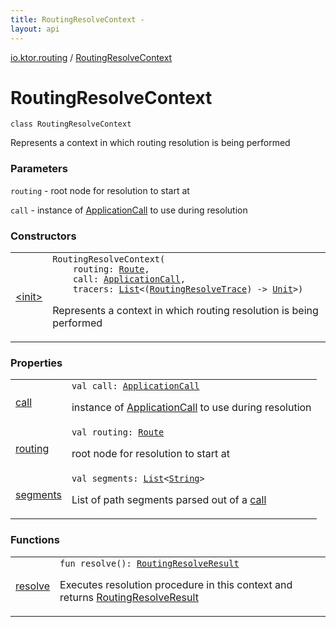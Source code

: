 ```yaml
---
title: RoutingResolveContext - 
layout: api
---
```


<div class='api-docs-breadcrumbs'><a href="../index.html">io.ktor.routing</a> / <a href="./index.html">RoutingResolveContext</a></div>

# RoutingResolveContext

<div class="signature"><code><span class="keyword">class </span><span class="identifier">RoutingResolveContext</span></code></div>

Represents a context in which routing resolution is being performed

### Parameters

<code>routing</code> - root node for resolution to start at

<code>call</code> - instance of <a href="../../io.ktor.application/-application-call/index.html">ApplicationCall</a> to use during resolution

### Constructors

<table class="api-docs-table">
<tbody>
<tr>
<td markdown="1">

<a href="-init-.html">&lt;init&gt;</a>


</td>
<td markdown="1">
<div class="signature"><code><span class="identifier">RoutingResolveContext</span><span class="symbol">(</span><br/>&nbsp;&nbsp;&nbsp;&nbsp;<span class="parameterName" id="io.ktor.routing.RoutingResolveContext$<init>(io.ktor.routing.Route, io.ktor.application.ApplicationCall, kotlin.collections.List((kotlin.Function1((io.ktor.routing.RoutingResolveTrace, kotlin.Unit)))))/routing">routing</span><span class="symbol">:</span>&nbsp;<a href="../-route/index.html"><span class="identifier">Route</span></a><span class="symbol">, </span><br/>&nbsp;&nbsp;&nbsp;&nbsp;<span class="parameterName" id="io.ktor.routing.RoutingResolveContext$<init>(io.ktor.routing.Route, io.ktor.application.ApplicationCall, kotlin.collections.List((kotlin.Function1((io.ktor.routing.RoutingResolveTrace, kotlin.Unit)))))/call">call</span><span class="symbol">:</span>&nbsp;<a href="../../io.ktor.application/-application-call/index.html"><span class="identifier">ApplicationCall</span></a><span class="symbol">, </span><br/>&nbsp;&nbsp;&nbsp;&nbsp;<span class="parameterName" id="io.ktor.routing.RoutingResolveContext$<init>(io.ktor.routing.Route, io.ktor.application.ApplicationCall, kotlin.collections.List((kotlin.Function1((io.ktor.routing.RoutingResolveTrace, kotlin.Unit)))))/tracers">tracers</span><span class="symbol">:</span>&nbsp;<a href="https://kotlinlang.org/api/latest/jvm/stdlib/kotlin.collections/-list/index.html"><span class="identifier">List</span></a><span class="symbol">&lt;</span><span class="symbol">(</span><a href="../-routing-resolve-trace/index.html"><span class="identifier">RoutingResolveTrace</span></a><span class="symbol">)</span>&nbsp;<span class="symbol">-&gt;</span>&nbsp;<a href="https://kotlinlang.org/api/latest/jvm/stdlib/kotlin/-unit/index.html"><span class="identifier">Unit</span></a><span class="symbol">&gt;</span><span class="symbol">)</span></code></div>

Represents a context in which routing resolution is being performed


</td>
</tr>
</tbody>
</table>

### Properties

<table class="api-docs-table">
<tbody>
<tr>
<td markdown="1">

<a href="call.html">call</a>


</td>
<td markdown="1">
<div class="signature"><code><span class="keyword">val </span><span class="identifier">call</span><span class="symbol">: </span><a href="../../io.ktor.application/-application-call/index.html"><span class="identifier">ApplicationCall</span></a></code></div>

instance of <a href="../../io.ktor.application/-application-call/index.html">ApplicationCall</a> to use during resolution


</td>
</tr>
<tr>
<td markdown="1">

<a href="routing.html">routing</a>


</td>
<td markdown="1">
<div class="signature"><code><span class="keyword">val </span><span class="identifier">routing</span><span class="symbol">: </span><a href="../-route/index.html"><span class="identifier">Route</span></a></code></div>

root node for resolution to start at


</td>
</tr>
<tr>
<td markdown="1">

<a href="segments.html">segments</a>


</td>
<td markdown="1">
<div class="signature"><code><span class="keyword">val </span><span class="identifier">segments</span><span class="symbol">: </span><a href="https://kotlinlang.org/api/latest/jvm/stdlib/kotlin.collections/-list/index.html"><span class="identifier">List</span></a><span class="symbol">&lt;</span><a href="https://kotlinlang.org/api/latest/jvm/stdlib/kotlin/-string/index.html"><span class="identifier">String</span></a><span class="symbol">&gt;</span></code></div>

List of path segments parsed out of a <a href="call.html">call</a>


</td>
</tr>
</tbody>
</table>

### Functions

<table class="api-docs-table">
<tbody>
<tr>
<td markdown="1">

<a href="resolve.html">resolve</a>


</td>
<td markdown="1">
<div class="signature"><code><span class="keyword">fun </span><span class="identifier">resolve</span><span class="symbol">(</span><span class="symbol">)</span><span class="symbol">: </span><a href="../-routing-resolve-result/index.html"><span class="identifier">RoutingResolveResult</span></a></code></div>

Executes resolution procedure in this context and returns <a href="../-routing-resolve-result/index.html">RoutingResolveResult</a>


</td>
</tr>
</tbody>
</table>
